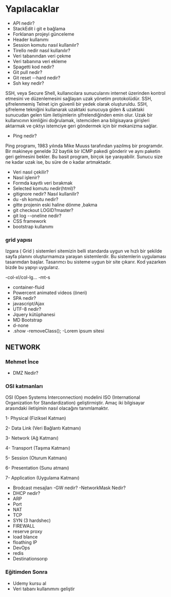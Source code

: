 # Yapılacaklar

- API nedir?
- StackEdit i git e bağlama
- Forklanan projeyi günceleme
- Header kullanımı
- Session komutu nasıl kullanılır?
- Tirello nedir nasıl kullanılır?
- Veri tabanından veri çekme
- Veri tabanına veri ekleme
- Spagetti kod nedir?
- Git pull nedir?
- Git reset --hard nedir?
- Ssh key nedir?

SSH, veya Secure Shell, kullanıcılara sunucularını internet üzerinden kontrol etmesini ve düzenlemesini sağlayan uzak yönetim protokolüdür. SSH, şifrelenmemiş Telnet için güvenli bir yedek olarak oluşturuldu. SSH, şifreleme tekniğini kullanarak uzaktaki sunucuya giden & uzaktaki sunucudan gelen tüm iletişimlerin şifrelendiğinden emin olur. Uzak bir kullanıcının kimliğini doğrulamak, istemciden ana bilgisayara girişleri aktarmak ve çıktıyı istemciye geri göndermek için bir mekanizma sağlar.

- Ping nedir?

Ping programı, 1983 yılında Mike Muuss tarafından yazılmış bir programdır. Bir makineye genelde 32 baytlık bir ICMP pakedi gönderir ve aynı paketin geri gelmesini bekler. Bu basit program, birçok işe yarayabilir. Sunucu size ne kadar uzak ise, bu süre de o kadar artmaktadır.

- Veri nasıl çekilir?
- Nasıl işlenir?
- Formda kayıtlı veri bırakmak
- Selected komutu nedir(html)?
- gitignore nedir? Nasıl kullanilir?
- du -sh komutu nedir?
- gitte projenin eski haline dönme ,bakma
- git checkout LOGID?master?
- git log --oneline nedir?
- CSS framework
- bootstrap kullanımı

### grid yapısı

Izgara ( Grid ) sistemleri sitemizin belli standarda uygun ve hızlı bir şekilde sayfa planını oluşturmamıza yarayan sistemlerdir. Bu sistemlerin uygulaması tasarımdan başlar. Tasarımcı bu sisteme uygun bir site çıkarır. Kod yazarken bizde bu yapıyı uygularız. 

-col-xl/col-lg...
-mt-s
- container-fluid
- Powercent animated videos (öneri)
- SPA nedir?
- javascript/Ajax
- UTF-8 nedir?
- Jquery kütüphanesi
- MD Bootstrap
- d-none
- .show
-removeClass();
-Lorem ipsum sitesi
## NETWORK
### Mehmet İnce
- DMZ Nedir?
### OSI katmanları

OSI (Open Systems Interconnection) modelini ISO (International Organization for Standardization) geliştirmiştir. Amaç iki bilgisayar arasındaki iletişimin nasıl olacağını tanımlamaktır.


1- Physical (Fiziksel Katman)

2- Data Link (Veri Bağlantı Katmanı)

3- Network (Ağ Katmanı)

4- Transport (Taşıma Katmanı)

5- Session (Oturum Katmanı)

6- Presentation (Sunu atmanı)

7- Application (Uygulama Katmanı)

- Brodcast mesajları
-GW nedir?
-NetworkMask Nedir?
- DHCP nedir?
- ARP
- Port
- NAT
- TCP
- SYN (3 hardshec)
- FIREWALL
- reserve proxy
- load blance
- floathing IP
- DevOps
- redis
- Destinationsorıp

### Eğitimden Sonra
- Udemy kursu al
- Veri tabanı kullanımını geliştir

